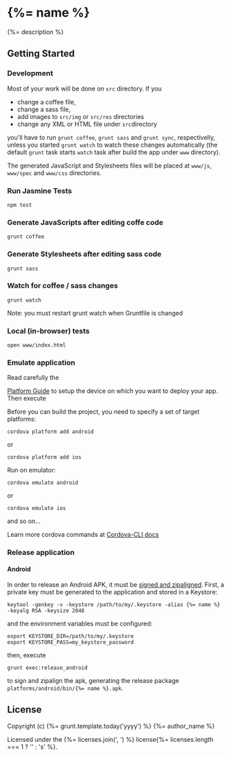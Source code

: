 # {%= name %}

{%= description %}

## Getting Started
### Development
Most of your work will be done on ```src``` directory. If you
 * change a coffee file,
 * change a sass file,
 * add images to ```src/img``` or ```src/res``` directories
 * change any XML or HTML file under ```src```directory

you'll have to run ```grunt coffee```, ```grunt sass``` and ```grunt sync```, respectivelly,
unless you started ```grunt watch``` to watch these changes automatically (the default
```grunt``` task starts ```watch``` task after build the app under ```www``` directory).

The generated JavaScript and Stylesheets files will be placed at ```www/js```, ```www/spec```
and ```www/css``` directories.

### Run Jasmine Tests
```
npm test
```

### Generate JavaScripts after editing coffe code
```
grunt coffee
```

### Generate Stylesheets after editing sass code
```
grunt sass
```

### Watch for coffee / sass changes
```
grunt watch
```

Note: you must restart grunt watch when Gruntfile is changed

### Local (in-browser) tests
```
open www/index.html
```

### Emulate application
Read carefully the

[Platform Guide](http://cordova.apache.org/docs/en/3.1.0/guide_platforms_index.md.html#Platform%20Guides)
to setup the device on which you want to deploy your app. Then execute

Before you can build the project, you need to specify a set of target platforms:
```
cordova platform add android
```
or
```
cordova platform add ios
```

Run on emulator:
```
cordova emulate android
```
or
```
cordova emulate ios
```

and so on...

Learn more cordova commands at
[Cordova-CLI docs](http://cordova.apache.org/docs/en/3.1.0/guide_cli_index.md.html#The%20Command-line%20Interface)

### Release application
#### Android
In order to release an Android APK, it must be [signed and zipaligned](http://developer.android.com/tools/publishing/app-signing.html).
First, a private key must be generated to the application and stored in a Keystore:
```
keytool -genkey -v -keystore /path/to/my/.keystore -alias {%= name %} -keyalg RSA -keysize 2048
```
and the environment variables must be configured:
```
export KEYSTORE_DIR=/path/to/my/.keystore
export KEYSTORE_PASS=my_keystore_password
```
then, execute
```
grunt exec:release_android
```
to sign and zipalign the apk, generating the release package ```platforms/android/bin/{%= name %}.apk```.

## License
Copyright (c) {%= grunt.template.today('yyyy') %} {%= author_name %}

Licensed under the {%= licenses.join(', ') %} license{%= licenses.length === 1 ? '' : 's' %}.
